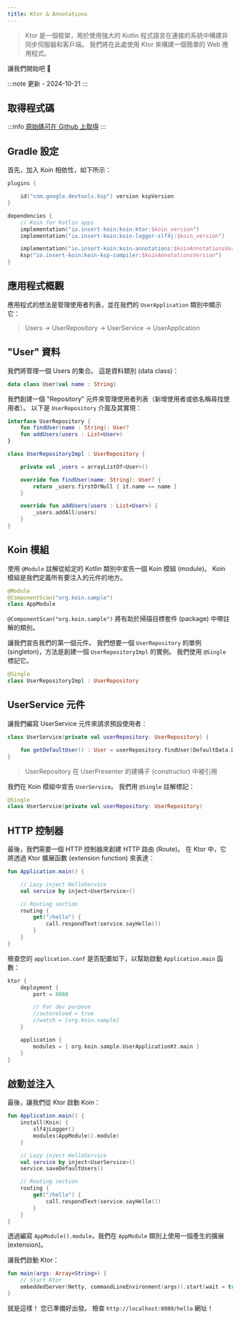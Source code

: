 ```yaml
---
title: Ktor & Annotations
---
```

> Ktor 是一個框架，用於使用強大的 Kotlin 程式語言在連接的系統中構建非同步伺服器和客戶端。 我們將在此處使用 Ktor 來構建一個簡單的 Web 應用程式。

讓我們開始吧 🚀

:::note
更新 - 2024-10-21
:::

## 取得程式碼

:::info
[原始碼可在 Github 上取得](https://github.com/InsertKoinIO/koin-getting-started/tree/main/ktor-annotations)
:::

## Gradle 設定

首先，加入 Koin 相依性，如下所示：

```kotlin
plugins {

    id("com.google.devtools.ksp") version kspVersion
}

dependencies {
    // Koin for Kotlin apps
    implementation("io.insert-koin:koin-ktor:$koin_version")
    implementation("io.insert-koin:koin-logger-slf4j:$koin_version")

    implementation("io.insert-koin:koin-annotations:$koinAnnotationsVersion")
    ksp("io.insert-koin:koin-ksp-compiler:$koinAnnotationsVersion")
}
```

## 應用程式概觀

應用程式的想法是管理使用者列表，並在我們的 `UserApplication` 類別中顯示它：

> Users -> UserRepository -> UserService -> UserApplication

## "User" 資料

我們將管理一個 Users 的集合。 這是資料類別 (data class)：

```kotlin
data class User(val name : String)
```

我們創建一個 "Repository" 元件來管理使用者列表（新增使用者或依名稱尋找使用者）。 以下是 `UserRepository` 介面及其實現：

```kotlin
interface UserRepository {
    fun findUser(name : String): User?
    fun addUsers(users : List<User>)
}

class UserRepositoryImpl : UserRepository {

    private val _users = arrayListOf<User>()

    override fun findUser(name: String): User? {
        return _users.firstOrNull { it.name == name }
    }

    override fun addUsers(users : List<User>) {
        _users.addAll(users)
    }
}
```

## Koin 模組

使用 `@Module` 註解從給定的 Kotlin 類別中宣告一個 Koin 模組 (module)。 Koin 模組是我們定義所有要注入的元件的地方。

```kotlin
@Module
@ComponentScan("org.koin.sample")
class AppModule
```

`@ComponentScan("org.koin.sample")` 將有助於掃描目標套件 (package) 中帶註解的類別。

讓我們宣告我們的第一個元件。 我們想要一個 `UserRepository` 的單例 (singleton)，方法是創建一個 `UserRepositoryImpl` 的實例。 我們使用 `@Single` 標記它。

```kotlin
@Single
class UserRepositoryImpl : UserRepository
```

## UserService 元件

讓我們編寫 UserService 元件來請求預設使用者：

```kotlin
class UserService(private val userRepository: UserRepository) {

    fun getDefaultUser() : User = userRepository.findUser(DefaultData.DEFAULT_USER.name) ?: error("Can't find default user")
}
```

> UserRepository 在 UserPresenter 的建構子 (constructor) 中被引用

我們在 Koin 模組中宣告 `UserService`。 我們用 `@Single` 註解標記：

```kotlin
@Single
class UserService(private val userRepository: UserRepository)
```

## HTTP 控制器

最後，我們需要一個 HTTP 控制器來創建 HTTP 路由 (Route)。 在 Ktor 中，它將透過 Ktor 擴展函數 (extension function) 來表達：

```kotlin
fun Application.main() {

    // Lazy inject HelloService
    val service by inject<UserService>()

    // Routing section
    routing {
        get("/hello") {
            call.respondText(service.sayHello())
        }
    }
}
```

檢查您的 `application.conf` 是否配置如下，以幫助啟動 `Application.main` 函數：

```kotlin
ktor {
    deployment {
        port = 8080

        // For dev purpose
        //autoreload = true
        //watch = [org.koin.sample]
    }

    application {
        modules = [ org.koin.sample.UserApplicationKt.main ]
    }
}
```

## 啟動並注入

最後，讓我們從 Ktor 啟動 Koin：

```kotlin
fun Application.main() {
    install(Koin) {
        slf4jLogger()
        modules(AppModule().module)
    }

    // Lazy inject HelloService
    val service by inject<UserService>()
    service.saveDefaultUsers()

    // Routing section
    routing {
        get("/hello") {
            call.respondText(service.sayHello())
        }
    }
}
```

透過編寫 `AppModule().module`，我們在 `AppModule` 類別上使用一個產生的擴展 (extension)。

讓我們啟動 Ktor：

```kotlin
fun main(args: Array<String>) {
    // Start Ktor
    embeddedServer(Netty, commandLineEnvironment(args)).start(wait = true)
}
```

就是這樣！ 您已準備好出發。 檢查 `http://localhost:8080/hello` 網址！
